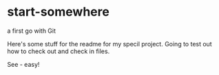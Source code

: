 # start-somewhere
a first go with Git

Here's some stuff for the readme for my specil project. Going to test out how to check out and check in files.

See - easy!
